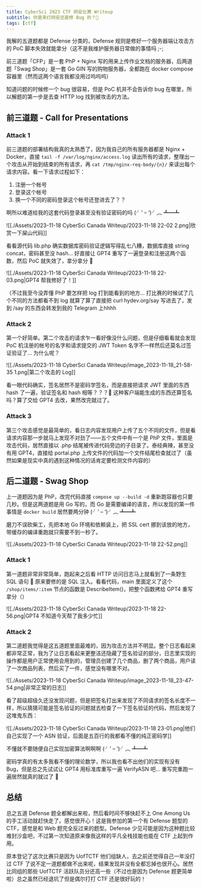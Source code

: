 ```yaml
---
title: CyberSci 2023 CTF 网安比赛 Writeup
subtitle: 你是来打网安还是修 Bug 的？🌚
tags: [ctf]
---
```


我解的五道题都是 Defense 分类的，Defense 规则是修好一个服务器端让攻击方的 PoC 脚本失效就能拿分（这不是我维护服务器日常做的事情吗 ;-;

前三道题「CFP」是一套 PhP + Nginx 写的用来上传作业文档的服务器，后两道题「Swag Shop」是一套 Go GIN 写的购物服务器，全都跑在 docker compose 容器里（然而这两个语言我都没用过呜呜呜）

知道问题的时候修一个 bug 很容易，但是 PoC 机并不会告诉你 bug 在哪里，所以解题的第一步是去查 HTTP log 找到被攻击的方法。

## 前三道题 - Call for Presentations

### Attack 1

前三道题的部署结构我真的太熟悉了，因为我自己的所有服务器都是 Nginx + Docker，直接 `tail -f /var/log/nginx/access.log` 读出所有的请求，整理出一个攻击从开始到结束的所有请求，再 `cat /tmp/nginx-req-body/{n}/` 来读出每个请求内容。看一下请求过程如下：

1. 注册一个帐号
2. 登录这个帐号
3. 换一个不同的密码登录这个帐号还登进去了？？

啊所以难道给我的这套代码登录甚至没有验证密码的吗 (╯’ – ‘)╯︵ ┻━┻

![[./Assets/2023-11-18 CyberSci Canada Writeup/2023-11-18 22-02 2.png|欣赏一下屎山代码]]

看看源代码 lib.php 确实数据库密码验证逻辑写得乱七八糟，数据库直接 string concat，密码甚至没 hash... 好直接让 GPT4 重写了一遍登录和注册这两个函数，然后 PoC 就失效了，拿分拿分 🌚

![[./Assets/2023-11-18 CyberSci Canada Writeup/2023-11-18 22-03.png|GPT4 帮我修好了！]]

（不过我至今没弄懂 PhP 要怎样把 log 打到能看到的地方... 打比赛的时候试了几个不同的方法都看不到 log 就算了算了直接把 curl hydev.org/say 写进去了，发到 /say 的东西会转发到我的 Telegram 上hhhh

### Attack 2

第一个好简单。第二个攻击的请求乍一看好像没什么问题，但是仔细看看就会发现 PoC 机注册的帐号的名字和请求提交的 JWT Token 名字不一样然后还莫名过签证验证了... 为什么呢？

![[./Assets/2023-11-18 CyberSci Canada Writeup/image_2023-11-18_21-58-35 1.png|第二个攻击的 Log]]

看一眼代码确实，签名居然不是密码学签名，而是直接把请求 JWT 里面的东西 hash 了一遍，验证签名和 hash 相等？？？🫠 这种客户端能生成的东西还算签名吗？算了交给 GPT4 去改，果然改完就过了。

### Attack 3

第三个攻击感觉是最简单的，看日志内容发现用户上传了五个不同的文件，但是看请求内容那一步就马上发现不对劲了——五个文件中有一个是 PhP 文件，里面是攻击代码，居然直接以 .php 结尾被传进代码旁边的子目录了。泰经典辣，甚至没有用 GPT4，直接给 portal.php 上传文件的代码加一个文件结尾检查就过了（虽然如果是现实中真的遇到这种情况的话肯定要检测文件内容的）

## 后二道题 - Swag Shop

上一道题因为是 PhP，改完代码直接 `compose up --build -d` 重新跑容器也只要几秒。但是这两道题是用 Go 写的，而 Go 是需要编译的语言，所以发现的第一件事情是 `docker build` 居然要两分钟 (╯’ – ‘)╯︵ ┻━┻

磨刀不误砍柴工，先把本地 Go 环境和依赖装上，把 SSL cert 挪到该放的地方，带缓存的编译重跑就只需要不到一秒了。

![[./Assets/2023-11-18 CyberSci Canada Writeup/2023-11-18 22-52.png]]

### Attack 1

第一道题非常非常简单，跑起来之后看 HTTP 访问日志马上就看到了一条野生 SQL 语句 👀 原来要修的是 SQL 注入。看看代码，main 里面定义了这个 `/shop/items/:item` 节点的函数是 DescribeItem()，把整个函数拷给 GPT4 重写拿分（）

![[./Assets/2023-11-18 CyberSci Canada Writeup/2023-11-18 22-56.png|GPT4 不知道今天帮了我多少忙]]

### Attack 2

第二道题我觉得是这五道题里面最难的，因为攻击方法并不明显。整个日志看起来都非常正常，我为了让日志看起来更整洁还隐藏了签名验证的部分，日志里实现的操作都是用户正常使用会用到的，管理员创建了几个商品，删了两个商品，用户读了一次商品列表，然后买了一件，感觉没有哪里不对。

![[./Assets/2023-11-18 CyberSci Canada Writeup/image_2023-11-18_23-47-54.png|非常正常的日志]]

看了超级超级久还没发现问题，但是把签名打出来发现了不同请求的签名长度不一样，所以猜猜可能是签名验证的问题就去检查了一下签名验证的代码，然后发现了这堆鬼东西：

![[./Assets/2023-11-18 CyberSci Canada Writeup/2023-11-18 23-01.png|他们自己实现了一个 ASN 验证，后面是五百行的我都看不懂的纯正密码学]]

不懂就不要随便自己实现加密算法啊啊啊 (╯’ – ‘)╯︵ ┻━┻

密码学真的有太多我看不懂的理论数学，所以我也看不出他们的实现有没有 Bug，但是总之先试试让 GPT4 用标准库重写一遍 VerifyASN 吧... 重写完重跑一遍居然就真的就过了 🌚

## 总结

总之五道 Defense 题全都解出来啦，然后看时间不够快赶不上 One Among Us 的手工活动就赶快走了。感觉很开心！这是我参加的第一个有 Defense 题型的 CTF，感觉是和 Web 题完全反过来的题型。Defense 少见可能是因为这种题比较难封沙盒吧，不过第一次知道原来像我这样的平凡全栈技能也能在 CTF 上起到作用。

原本登记了这次比赛只是因为 UofTCTF 他们组缺人，去之前还觉得自己一年没打过 CTF 了说不定一道题都做不出来呢，结果发现并没有全都忘掉也很开心。居然比同组的那些 UofTCTF 活跃队员分还高一些（不过也是因为 Defense 题更简单啦）总之虽然已经退坑了但是偶尔打打 CTF 还是很好玩的！